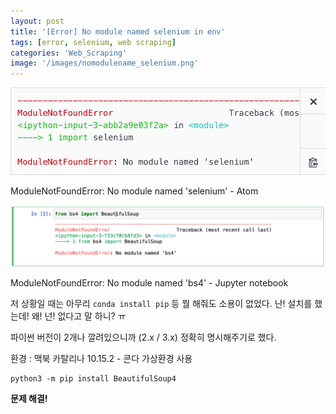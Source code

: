 ```yaml
---
layout: post
title: '[Error] No module named selenium in env'
tags: [error, selenium, web scraping]
categories: 'Web_Scraping'
image: '/images/nomodulename_selenium.png'
---
```


![nomodulename_selenium](/images/nomodulename_selenium.png)

ModuleNotFoundError: No module named 'selenium' - Atom

![nomodulename_bs4](/images/nomodulename_bs4.png)

ModuleNotFoundError: No module named 'bs4' - Jupyter notebook



저 상황일 때는 아무리 `conda install pip`  등 뭘 해줘도 소용이 없었다. 난! 설치를 했는데! 왜! 넌! 없다고 말 하니? ㅠ

파이썬 버전이 2개나 깔려있으니까 (2.x / 3.x) 정확히 명시해주기로 했다. 



환경 : 맥북 카탈리나 10.15.2 - 콘다 가상환경 사용

```
python3 -m pip install BeautifulSoup4
```



**문제 해결!** 